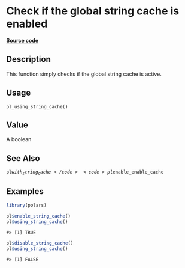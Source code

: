 

# Check if the global string cache is enabled

[**Source code**](https://github.com/pola-rs/r-polars/tree/5765842071140bd7a822ebb4fd6b0ab652d73f0d/R/polars_options.R#L298)

## Description

This function simply checks if the global string cache is active.

## Usage

<pre><code class='language-R'>pl_using_string_cache()
</code></pre>

## Value

A boolean

## See Also

<code>pl$with_string_cache</code> <code>pl$enable_enable_cache</code>

## Examples

``` r
library(polars)

pl$enable_string_cache()
pl$using_string_cache()
```

    #> [1] TRUE

``` r
pl$disable_string_cache()
pl$using_string_cache()
```

    #> [1] FALSE
